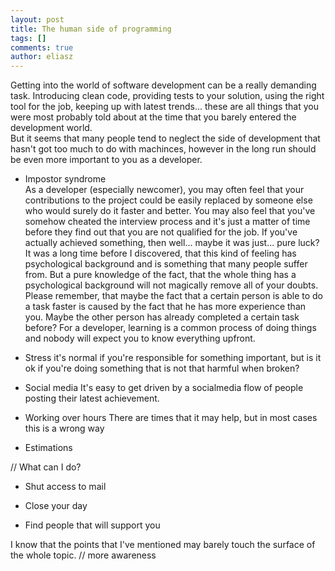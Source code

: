 ```yaml
---
layout: post
title: The human side of programming
tags: []
comments: true
author: eliasz
---
```


Getting into the world of software development can be a really demanding task. Introducing clean code, providing tests to your solution, using the right tool for the job, keeping up with latest trends... these are all things that you were most probably told about at the time that you barely entered the development world.  
But it seems that many people tend to neglect the side of development that hasn't got too much to do with machinces, however in the long run should be even more important to you as a developer.  


- Impostor syndrome  
As a developer (especially newcomer), you may often feel that your contributions to the project could be easily replaced by someone else who would surely do it faster and better. You may also feel that you've somehow cheated the interview process and it's just a matter of time before they find out that you are not qualified for the job. If you've actually achieved something, then well... maybe it was just... pure luck?  
It was a long time before I discovered, that this kind of feeling has psychological background and is something that many people suffer from. But a pure knowledge of the fact, that the whole thing has a psychological background will not magically remove all of your doubts. Please remember, that maybe the fact that a certain person is able to do a task faster is caused by the fact that he has more experience than you. Maybe the other person has already completed a certain task before? For a developer, learning is a common process of doing things and nobody will expect you to know everything upfront.

- Stress 
it's normal if you're responsible for something important, but is it ok if you're doing something that is not that harmful when broken?

- Social media
It's easy to get driven by a socialmedia flow of people posting their latest achievement. 

- Working over hours
There are times that it may help, but in most cases this is a wrong way

- Estimations


// What can I do?

- Shut access to mail

- Close your day 

- Find people that will support you

I know that the points that I've mentioned may barely touch the surface of the whole topic. // more awareness
